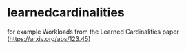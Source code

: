 # learnedcardinalities
for example
Workloads from the Learned Cardinalities paper (https://arxiv.org/abs/123.45)
